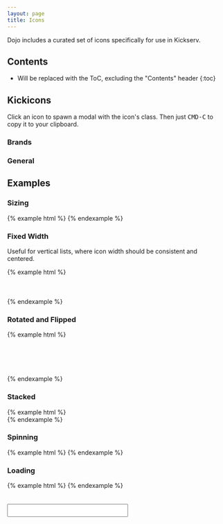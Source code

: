 ```yaml
---
layout: page
title: Icons
---
```


Dojo includes a curated set of icons specifically for use in Kickserv.

## Contents

* Will be replaced with the ToC, excluding the "Contents" header
{:toc}

## Kickicons

Click an icon to spawn a modal with the icon's class. Then just <kbd>CMD-C</kbd> to copy it to your clipboard.

### Brands

<a href="#iconModal" data-toggle="modal" class="icon-box icon-box-wide"><i class="ki-logo"></i></a>
<a href="#iconModal" data-toggle="modal" class="icon-box"><i class="ki-facebook-official"></i></a>
<a href="#iconModal" data-toggle="modal" class="icon-box"><i class="ki-google"></i></a>
<a href="#iconModal" data-toggle="modal" class="icon-box"><i class="ki-linkedin"></i></a>
<a href="#iconModal" data-toggle="modal" class="icon-box"><i class="ki-qb"></i></a>
<a href="#iconModal" data-toggle="modal" class="icon-box"><i class="ki-twitter-square"></i></a>
<a href="#iconModal" data-toggle="modal" class="icon-box"><i class="ki-windows"></i></a>
<a href="#iconModal" data-toggle="modal" class="icon-box"><i class="ki-yahoo"></i></a>
<a href="#iconModal" data-toggle="modal" class="icon-box"><i class="ki-yelp"></i></a>

### General

<a href="#iconModal" data-toggle="modal" class="icon-box"><i class="ki-plane"></i></a>
<a href="#iconModal" data-toggle="modal" class="icon-box"><i class="ki-paperclip"></i></a>
<a href="#iconModal" data-toggle="modal" class="icon-box"><i class="ki-building-o"></i></a>
<a href="#iconModal" data-toggle="modal" class="icon-box"><i class="ki-spinner"></i></a>
<a href="#iconModal" data-toggle="modal" class="icon-box"><i class="ki-newspaper-o"></i></a>
<a href="#iconModal" data-toggle="modal" class="icon-box"><i class="ki-alert"></i></a>
<a href="#iconModal" data-toggle="modal" class="icon-box"><i class="ki-beer"></i></a>
<a href="#iconModal" data-toggle="modal" class="icon-box"><i class="ki-book"></i></a>
<a href="#iconModal" data-toggle="modal" class="icon-box"><i class="ki-bookmark"></i></a>
<a href="#iconModal" data-toggle="modal" class="icon-box"><i class="ki-briefcase"></i></a>
<a href="#iconModal" data-toggle="modal" class="icon-box"><i class="ki-broadcast"></i></a>
<a href="#iconModal" data-toggle="modal" class="icon-box"><i class="ki-browser"></i></a>
<a href="#iconModal" data-toggle="modal" class="icon-box"><i class="ki-calendar"></i></a>
<a href="#iconModal" data-toggle="modal" class="icon-box"><i class="ki-check"></i></a>
<a href="#iconModal" data-toggle="modal" class="icon-box"><i class="ki-checklist"></i></a>
<a href="#iconModal" data-toggle="modal" class="icon-box"><i class="ki-chevron-down"></i></a>
<a href="#iconModal" data-toggle="modal" class="icon-box"><i class="ki-chevron-left"></i></a>
<a href="#iconModal" data-toggle="modal" class="icon-box"><i class="ki-chevron-right"></i></a>
<a href="#iconModal" data-toggle="modal" class="icon-box"><i class="ki-chevron-up"></i></a>
<a href="#iconModal" data-toggle="modal" class="icon-box"><i class="ki-circle-slash"></i></a>
<a href="#iconModal" data-toggle="modal" class="icon-box"><i class="ki-clippy"></i></a>
<a href="#iconModal" data-toggle="modal" class="icon-box"><i class="ki-clock"></i></a>
<a href="#iconModal" data-toggle="modal" class="icon-box"><i class="ki-cloud-download"></i></a>
<a href="#iconModal" data-toggle="modal" class="icon-box"><i class="ki-cloud-upload"></i></a>
<a href="#iconModal" data-toggle="modal" class="icon-box"><i class="ki-code"></i></a>
<a href="#iconModal" data-toggle="modal" class="icon-box"><i class="ki-comment"></i></a>
<a href="#iconModal" data-toggle="modal" class="icon-box"><i class="ki-comment-discussion"></i></a>
<a href="#iconModal" data-toggle="modal" class="icon-box"><i class="ki-credit-card"></i></a>
<a href="#iconModal" data-toggle="modal" class="icon-box"><i class="ki-dash"></i></a>
<a href="#iconModal" data-toggle="modal" class="icon-box"><i class="ki-dashboard"></i></a>
<a href="#iconModal" data-toggle="modal" class="icon-box"><i class="ki-device-desktop"></i></a>
<a href="#iconModal" data-toggle="modal" class="icon-box"><i class="ki-device-mobile"></i></a>
<a href="#iconModal" data-toggle="modal" class="icon-box"><i class="ki-diff"></i></a>
<a href="#iconModal" data-toggle="modal" class="icon-box"><i class="ki-diff-added"></i></a>
<a href="#iconModal" data-toggle="modal" class="icon-box"><i class="ki-diff-ignored"></i></a>
<a href="#iconModal" data-toggle="modal" class="icon-box"><i class="ki-diff-modified"></i></a>
<a href="#iconModal" data-toggle="modal" class="icon-box"><i class="ki-diff-removed"></i></a>
<a href="#iconModal" data-toggle="modal" class="icon-box"><i class="ki-diff-renamed"></i></a>
<a href="#iconModal" data-toggle="modal" class="icon-box"><i class="ki-ellipsis"></i></a>
<a href="#iconModal" data-toggle="modal" class="icon-box"><i class="ki-eye"></i></a>
<a href="#iconModal" data-toggle="modal" class="icon-box"><i class="ki-file-binary"></i></a>
<a href="#iconModal" data-toggle="modal" class="icon-box"><i class="ki-file-code"></i></a>
<a href="#iconModal" data-toggle="modal" class="icon-box"><i class="ki-file-directory"></i></a>
<a href="#iconModal" data-toggle="modal" class="icon-box"><i class="ki-file-media"></i></a>
<a href="#iconModal" data-toggle="modal" class="icon-box"><i class="ki-file-pdf"></i></a>
<a href="#iconModal" data-toggle="modal" class="icon-box"><i class="ki-file-submodule"></i></a>
<a href="#iconModal" data-toggle="modal" class="icon-box"><i class="ki-file-symlink-directory"></i></a>
<a href="#iconModal" data-toggle="modal" class="icon-box"><i class="ki-file-symlink-file"></i></a>
<a href="#iconModal" data-toggle="modal" class="icon-box"><i class="ki-file-text"></i></a>
<a href="#iconModal" data-toggle="modal" class="icon-box"><i class="ki-file-zip"></i></a>
<a href="#iconModal" data-toggle="modal" class="icon-box"><i class="ki-fold"></i></a>
<a href="#iconModal" data-toggle="modal" class="icon-box"><i class="ki-gear"></i></a>
<a href="#iconModal" data-toggle="modal" class="icon-box"><i class="ki-gift"></i></a>
<a href="#iconModal" data-toggle="modal" class="icon-box"><i class="ki-gist"></i></a>
<a href="#iconModal" data-toggle="modal" class="icon-box"><i class="ki-git-branch"></i></a>
<a href="#iconModal" data-toggle="modal" class="icon-box"><i class="ki-git-commit"></i></a>
<a href="#iconModal" data-toggle="modal" class="icon-box"><i class="ki-git-compare"></i></a>
<a href="#iconModal" data-toggle="modal" class="icon-box"><i class="ki-git-merge"></i></a>
<a href="#iconModal" data-toggle="modal" class="icon-box"><i class="ki-git-pull-request"></i></a>
<a href="#iconModal" data-toggle="modal" class="icon-box"><i class="ki-globe"></i></a>
<a href="#iconModal" data-toggle="modal" class="icon-box"><i class="ki-graph"></i></a>
<a href="#iconModal" data-toggle="modal" class="icon-box"><i class="ki-heart"></i></a>
<a href="#iconModal" data-toggle="modal" class="icon-box"><i class="ki-history"></i></a>
<a href="#iconModal" data-toggle="modal" class="icon-box"><i class="ki-home"></i></a>
<a href="#iconModal" data-toggle="modal" class="icon-box"><i class="ki-hourglass"></i></a>
<a href="#iconModal" data-toggle="modal" class="icon-box"><i class="ki-inbox"></i></a>
<a href="#iconModal" data-toggle="modal" class="icon-box"><i class="ki-info"></i></a>
<a href="#iconModal" data-toggle="modal" class="icon-box"><i class="ki-issue-closed"></i></a>
<a href="#iconModal" data-toggle="modal" class="icon-box"><i class="ki-issue-opened"></i></a>
<a href="#iconModal" data-toggle="modal" class="icon-box"><i class="ki-issue-reopened"></i></a>
<a href="#iconModal" data-toggle="modal" class="icon-box"><i class="ki-jersey"></i></a>
<a href="#iconModal" data-toggle="modal" class="icon-box"><i class="ki-jump-down"></i></a>
<a href="#iconModal" data-toggle="modal" class="icon-box"><i class="ki-jump-left"></i></a>
<a href="#iconModal" data-toggle="modal" class="icon-box"><i class="ki-jump-right"></i></a>
<a href="#iconModal" data-toggle="modal" class="icon-box"><i class="ki-jump-up"></i></a>
<a href="#iconModal" data-toggle="modal" class="icon-box"><i class="ki-key"></i></a>
<a href="#iconModal" data-toggle="modal" class="icon-box"><i class="ki-keyboard"></i></a>
<a href="#iconModal" data-toggle="modal" class="icon-box"><i class="ki-law"></i></a>
<a href="#iconModal" data-toggle="modal" class="icon-box"><i class="ki-light-bulb"></i></a>
<a href="#iconModal" data-toggle="modal" class="icon-box"><i class="ki-line-graph"></i></a>
<a href="#iconModal" data-toggle="modal" class="icon-box"><i class="ki-link"></i></a>
<a href="#iconModal" data-toggle="modal" class="icon-box"><i class="ki-link-external"></i></a>
<a href="#iconModal" data-toggle="modal" class="icon-box"><i class="ki-list-ordered"></i></a>
<a href="#iconModal" data-toggle="modal" class="icon-box"><i class="ki-list-unordered"></i></a>
<a href="#iconModal" data-toggle="modal" class="icon-box"><i class="ki-location"></i></a>
<a href="#iconModal" data-toggle="modal" class="icon-box"><i class="ki-lock"></i></a>
<a href="#iconModal" data-toggle="modal" class="icon-box"><i class="ki-mail"></i></a>
<a href="#iconModal" data-toggle="modal" class="icon-box"><i class="ki-mail-read"></i></a>
<a href="#iconModal" data-toggle="modal" class="icon-box"><i class="ki-mail-reply"></i></a>
<a href="#iconModal" data-toggle="modal" class="icon-box"><i class="ki-markdown"></i></a>
<a href="#iconModal" data-toggle="modal" class="icon-box"><i class="ki-megaphone"></i></a>
<a href="#iconModal" data-toggle="modal" class="icon-box"><i class="ki-mention"></i></a>
<a href="#iconModal" data-toggle="modal" class="icon-box"><i class="ki-microscope"></i></a>
<a href="#iconModal" data-toggle="modal" class="icon-box"><i class="ki-milestone"></i></a>
<a href="#iconModal" data-toggle="modal" class="icon-box"><i class="ki-mirror"></i></a>
<a href="#iconModal" data-toggle="modal" class="icon-box"><i class="ki-mortar-board"></i></a>
<a href="#iconModal" data-toggle="modal" class="icon-box"><i class="ki-move-down"></i></a>
<a href="#iconModal" data-toggle="modal" class="icon-box"><i class="ki-move-left"></i></a>
<a href="#iconModal" data-toggle="modal" class="icon-box"><i class="ki-move-right"></i></a>
<a href="#iconModal" data-toggle="modal" class="icon-box"><i class="ki-move-up"></i></a>
<a href="#iconModal" data-toggle="modal" class="icon-box"><i class="ki-mute"></i></a>
<a href="#iconModal" data-toggle="modal" class="icon-box"><i class="ki-no-newline"></i></a>
<a href="#iconModal" data-toggle="modal" class="icon-box"><i class="ki-organization"></i></a>
<a href="#iconModal" data-toggle="modal" class="icon-box"><i class="ki-package"></i></a>
<a href="#iconModal" data-toggle="modal" class="icon-box"><i class="ki-paintcan"></i></a>
<a href="#iconModal" data-toggle="modal" class="icon-box"><i class="ki-pencil"></i></a>
<a href="#iconModal" data-toggle="modal" class="icon-box"><i class="ki-person"></i></a>
<a href="#iconModal" data-toggle="modal" class="icon-box"><i class="ki-pin"></i></a>
<a href="#iconModal" data-toggle="modal" class="icon-box"><i class="ki-playback-fast-forward"></i></a>
<a href="#iconModal" data-toggle="modal" class="icon-box"><i class="ki-playback-pause"></i></a>
<a href="#iconModal" data-toggle="modal" class="icon-box"><i class="ki-playback-play"></i></a>
<a href="#iconModal" data-toggle="modal" class="icon-box"><i class="ki-playback-rewind"></i></a>
<a href="#iconModal" data-toggle="modal" class="icon-box"><i class="ki-plus"></i></a>
<a href="#iconModal" data-toggle="modal" class="icon-box"><i class="ki-podium"></i></a>
<a href="#iconModal" data-toggle="modal" class="icon-box"><i class="ki-primitive-dot"></i></a>
<a href="#iconModal" data-toggle="modal" class="icon-box"><i class="ki-primitive-square"></i></a>
<a href="#iconModal" data-toggle="modal" class="icon-box"><i class="ki-question"></i></a>
<a href="#iconModal" data-toggle="modal" class="icon-box"><i class="ki-quote"></i></a>
<a href="#iconModal" data-toggle="modal" class="icon-box"><i class="ki-radio-tower"></i></a>
<a href="#iconModal" data-toggle="modal" class="icon-box"><i class="ki-repo"></i></a>
<a href="#iconModal" data-toggle="modal" class="icon-box"><i class="ki-repo-clone"></i></a>
<a href="#iconModal" data-toggle="modal" class="icon-box"><i class="ki-repo-force-push"></i></a>
<a href="#iconModal" data-toggle="modal" class="icon-box"><i class="ki-repo-forked"></i></a>
<a href="#iconModal" data-toggle="modal" class="icon-box"><i class="ki-repo-pull"></i></a>
<a href="#iconModal" data-toggle="modal" class="icon-box"><i class="ki-repo-push"></i></a>
<a href="#iconModal" data-toggle="modal" class="icon-box"><i class="ki-rocket"></i></a>
<a href="#iconModal" data-toggle="modal" class="icon-box"><i class="ki-rss"></i></a>
<a href="#iconModal" data-toggle="modal" class="icon-box"><i class="ki-screen-full"></i></a>
<a href="#iconModal" data-toggle="modal" class="icon-box"><i class="ki-screen-normal"></i></a>
<a href="#iconModal" data-toggle="modal" class="icon-box"><i class="ki-search"></i></a>
<a href="#iconModal" data-toggle="modal" class="icon-box"><i class="ki-settings"></i></a>
<a href="#iconModal" data-toggle="modal" class="icon-box"><i class="ki-sign-in"></i></a>
<a href="#iconModal" data-toggle="modal" class="icon-box"><i class="ki-sign-out"></i></a>
<a href="#iconModal" data-toggle="modal" class="icon-box"><i class="ki-split"></i></a>
<a href="#iconModal" data-toggle="modal" class="icon-box"><i class="ki-star"></i></a>
<a href="#iconModal" data-toggle="modal" class="icon-box"><i class="ki-steps"></i></a>
<a href="#iconModal" data-toggle="modal" class="icon-box"><i class="ki-stop"></i></a>
<a href="#iconModal" data-toggle="modal" class="icon-box"><i class="ki-sync"></i></a>
<a href="#iconModal" data-toggle="modal" class="icon-box"><i class="ki-tag"></i></a>
<a href="#iconModal" data-toggle="modal" class="icon-box"><i class="ki-telescope"></i></a>
<a href="#iconModal" data-toggle="modal" class="icon-box"><i class="ki-terminal"></i></a>
<a href="#iconModal" data-toggle="modal" class="icon-box"><i class="ki-three-bars"></i></a>
<a href="#iconModal" data-toggle="modal" class="icon-box"><i class="ki-tools"></i></a>
<a href="#iconModal" data-toggle="modal" class="icon-box"><i class="ki-trashcan"></i></a>
<a href="#iconModal" data-toggle="modal" class="icon-box"><i class="ki-triangle-down"></i></a>
<a href="#iconModal" data-toggle="modal" class="icon-box"><i class="ki-triangle-left"></i></a>
<a href="#iconModal" data-toggle="modal" class="icon-box"><i class="ki-triangle-right"></i></a>
<a href="#iconModal" data-toggle="modal" class="icon-box"><i class="ki-triangle-up"></i></a>
<a href="#iconModal" data-toggle="modal" class="icon-box"><i class="ki-unfold"></i></a>
<a href="#iconModal" data-toggle="modal" class="icon-box"><i class="ki-unmute"></i></a>
<a href="#iconModal" data-toggle="modal" class="icon-box"><i class="ki-versions"></i></a>
<a href="#iconModal" data-toggle="modal" class="icon-box"><i class="ki-x"></i></a>
<a href="#iconModal" data-toggle="modal" class="icon-box"><i class="ki-zap"></i></a>

## Examples

### Sizing

{% example html %}
<i class="ki-light-bulb"></i>
<i class="ki-light-bulb ki-2x"></i>
<i class="ki-light-bulb ki-3x"></i>
<i class="ki-light-bulb ki-4x"></i>
<i class="ki-light-bulb ki-5x"></i>
{% endexample %}

### Fixed Width

Useful for vertical lists, where icon width should be consistent and centered.

{% example html %}
<i class="ki-2x ki-megaphone ki-fw"></i><br>
<i class="ki-2x ki-bookmark ki-fw"></i><br>
<i class="ki-2x ki-globe ki-fw"></i><br>
<i class="ki-2x ki-law ki-fw"></i><br>
<i class="ki-2x ki-sign-out ki-fw"></i>
{% endexample %}

### Rotated and Flipped

{% example html %}
<i class="ki-2x ki-megaphone"></i><br>
<i class="ki-2x ki-megaphone ki-rotate-90"></i><br>
<i class="ki-2x ki-megaphone ki-rotate-180"></i><br>
<i class="ki-2x ki-megaphone ki-rotate-270"></i><br>
<i class="ki-2x ki-megaphone ki-flip-horizontal"></i><br>
<i class="ki-2x ki-megaphone ki-flip-vertical"></i><br>
{% endexample %}

### Stacked

{% example html %}
<span class="ki-stack ki-4x">
  <i class="ki-norman-back ki-stack-2x"></i>
  <i class="ki-norman-head ki-stack-2x"></i>
  <i class="ki-norman-band ki-stack-2x"></i>  
</span>
{% endexample %}

### Spinning

{% example html %}
<i class="ki-sync ki-4x ki-spin"></i>
{% endexample %}

### Loading

{% example html %}
<i class="ki-spinner ki-4x ki-pulse"></i>
{% endexample %}

<div class="modal" id="iconModal">
  <div class="modal-dialog">
    <div class="modal-content">
      <div class="modal-body">
        <i class="" id="iconExample-5x"></i>
        <i class="" id="iconExample-4x"></i>
        <i class="" id="iconExample-3x"></i>
        <i class="" id="iconExample-2x"></i>
        <i class="" id="iconExample-1x"></i>
        <input id="iconClass" type="text" class="input-block" style="font-size: 1.5em; margin: 20px 0 0;" readonly />
      </div>
    </div>
  </div>
</div>

<script>
  $('#iconModal').on('show.bs.modal', function (event) {
    var button = $(event.relatedTarget) // Button that triggered the modal
    var icon = button.find("i").attr('class')
    var modal = $(this)
    modal.find('.modal-body i').attr('class', icon)
    modal.find('.modal-body input').val(icon)
  })
  $('#iconModal').on('shown.bs.modal', function (event) {
    var modal = $(this)
    modal.find('.modal-body input').focus().select()
  })
  $('#iconClass').on('click', function(){
    $(this).focus().select()
  })
</script>

